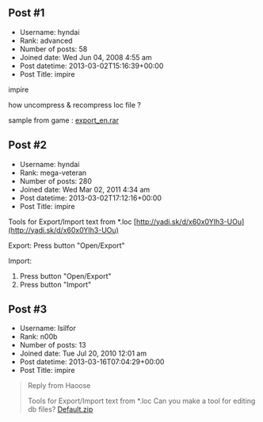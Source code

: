 ## Post #1
- Username: hyndai
- Rank: advanced
- Number of posts: 58
- Joined date: Wed Jun 04, 2008 4:55 am
- Post datetime: 2013-03-02T15:16:39+00:00
- Post Title: impire

impire

how uncompress & recompress loc file ? 

sample from game :
[export_en.rar](https://xentaxbackup.github.io/file/6233_export_en.rar)
## Post #2
- Username: hyndai
- Rank: mega-veteran
- Number of posts: 280
- Joined date: Wed Mar 02, 2011 4:34 am
- Post datetime: 2013-03-02T17:12:16+00:00
- Post Title: impire

Tools for Export/Import text from *.loc
[http://yadi.sk/d/x60x0YIh3-UOu](http://yadi.sk/d/x60x0YIh3-UOu)
[](http://savepic.ru/4157060.png)

Export:
Press button "Open/Export"

Import:
1. Press button "Open/Export"
2. Press button "Import"
## Post #3
- Username: Isilfor
- Rank: n00b
- Number of posts: 13
- Joined date: Tue Jul 20, 2010 12:01 am
- Post datetime: 2013-03-16T07:04:29+00:00
- Post Title: impire

> Reply from Haoose
>
> Tools for Export/Import text from *.loc
Can you make a tool for editing db files?
[Default.zip](https://xentaxbackup.github.io/file/6272_Default.zip)
